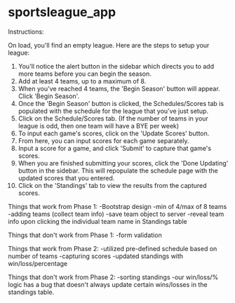 sportsleague_app
================

Instructions:

On load, you'll find an empty league.  Here are the steps to setup your league:

1) You'll notice the alert button in the sidebar which directs you to add more teams before you can begin the season.
2) Add at least 4 teams, up to a maximum of 8.
3) When you've reached 4 teams, the 'Begin Season' button will appear.  Click 'Begin Season'.
4) Once the 'Begin Season' button is clicked, the Schedules/Scores tab is populated with the schedule for the league that you've just setup.
5) Click on the Schedule/Scores tab. (If the number of teams in your league is odd, then one team will have a BYE per week)
6) To input each game's scores, click on the 'Update Scores' button.
7) From here, you can input scores for each game separately.  
8) Input a score for a game, and click 'Submit' to capture that game's scores.
9) When you are finished submitting your scores, click the 'Done Updating' button in the sidebar.  This will repopulate the schedule page with the updated scores that you entered.
10) Click on the 'Standings' tab to view the results from the captured scores.

Things that work from Phase 1:
-Bootstrap design
-min of 4/max of 8 teams
-adding teams (collect team info)
-save team object to server
-reveal team info upon clicking the individual team name in Standings table

Things that don't work from Phase 1:
-form validation

Things that work from Phase 2:
-utilized pre-defined schedule based on number of teams
-capturing scores
-updated standings with win/loss/percentage

Things that don't work from Phase 2:
-sorting standings
-our win/loss/% logic has a bug that doesn't always update certain wins/losses in the standings table.
